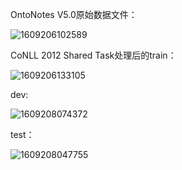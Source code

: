 

OntoNotes V5.0原始数据文件：

![1609206102589](C:\Users\lizhuoran\AppData\Roaming\Typora\typora-user-images\1609206102589.png)

CoNLL 2012 Shared Task处理后的train：

![1609206133105](C:\Users\lizhuoran\AppData\Roaming\Typora\typora-user-images\1609206133105.png)

dev:

![1609208074372](C:\Users\lizhuoran\AppData\Roaming\Typora\typora-user-images\1609208074372.png)

test：

![1609208047755](C:\Users\lizhuoran\AppData\Roaming\Typora\typora-user-images\1609208047755.png)

